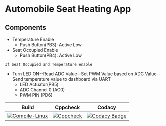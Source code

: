 # Automobile Seat Heating App

## Components
* Temperature Enable
	* Push Button(PB3): Active Low
* Seat Occupied Enable
	* Push Button(PB4): Active Low

`If Seat Occupied and Temperature enable`



* Turn LED ON--Read ADC Value--Set PWM Value based on ADC Value--Send temperature value to dashboard via UART
	* LED Actuator(PB5)
	* ADC Channel 0 (AC0)
	* PWM PIN (PD6)

|Build|Cppcheck|Codacy|
|:--:|:--:|:--:|
|[![Compile-Linux](https://github.com/vivekvalagadri/Stepin_EmbC/actions/workflows/compile.yml/badge.svg)](https://github.com/vivekvalagadri/Stepin_EmbC/actions/workflows/compile.yml)|[![Cppcheck](https://github.com/vivekvalagadri/Stepin_EmbC/actions/workflows/cppcheck.yml/badge.svg)](https://github.com/vivekvalagadri/Stepin_EmbC/actions/workflows/cppcheck.yml)|[![Codacy Badge](https://app.codacy.com/project/badge/Grade/afc8933f9ff24451a591cdf19fd7e65e)](https://www.codacy.com/gh/vivekvalagadri/Stepin_EmbC/dashboard?utm_source=github.com&amp;utm_medium=referral&amp;utm_content=vivekvalagadri/Stepin_EmbC&amp;utm_campaign=Badge_Grade)|
